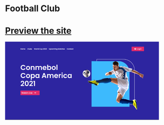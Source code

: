 # Football Club

# [Preview the site](https://alsiam.github.io/web-projects/football-club)

![image info](../assets/images/football-club.png)